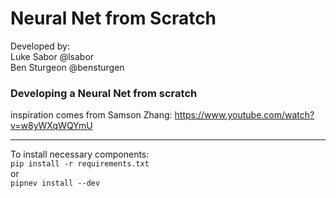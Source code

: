 # Neural Net from Scratch  

Developed by:  
Luke Sabor @lsabor  
Ben Sturgeon @bensturgen  

### Developing a Neural Net from scratch  
inspiration comes from Samson Zhang: https://www.youtube.com/watch?v=w8yWXqWQYmU  

---

To install necessary components:  
`pip install -r requirements.txt`  
or  
`pipnev install --dev`  
